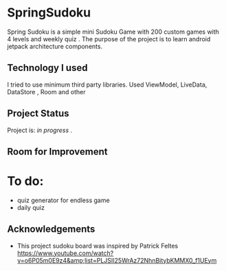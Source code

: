 # SpringSudoku
Spring Sudoku is a simple mini Sudoku Game with 200 custom games with 4 levels and weekly quiz .
The purpose of the project is to learn android jetpack architecture components.

## Technology I used
I tried to use minimum third party libraries. 
Used ViewModel, LiveData, DataStore , Room and other 

## Project Status
Project is: _in progress_ .


## Room for Improvement

# To do:
- quiz generator for endless game
- daily quiz




## Acknowledgements
- This project sudoku board was inspired by Patrick Feltes
https://www.youtube.com/watch?v=o6P05m0E9z4&amp;list=PLJSII25WrAz72NhnBitybKMMX0_f1UEym 



